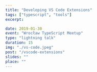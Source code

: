 ```yaml
---
title: "Developing VS Code Extensions"
tags: ["typescript", "tools"]
excerpt:

date: 2019-01-30
event: "Wrocław TypeScript Meetup"
type: "lightning talk"
duration: 15
img: "./vs-code.jpeg"
post: "/vscode-extensions"
slides: ""
place: ""
---
```

